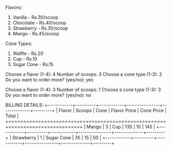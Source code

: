 
Flavors:
1. Vanilla - Rs.30/scoop
2. Chocolate - Rs.40/scoop
3. Strawberry - Rs.35/scoop
4. Mango - Rs.45/scoop

Cone Types:
1. Waffle - Rs.20
2. Cup - Rs.10
3. Sugar Cone - Rs.15

Choose a flavor (1-4): 4
Number of scoops: 3
Choose a cone type (1-3): 2
Do you want to order more? (yes/no): yes

Choose a flavor (1-4): 3
Number of scoops: 1
Choose a cone type (1-3): 3
Do you want to order more? (yes/no): no

BILLING DETAILS:
+------------+----------+------------+----------------+--------------+---------+
| Flavor     |   Scoops | Cone       |   Flavor Price |   Cone Price |   Total |
+============+==========+============+================+==============+=========+
| Mango      |        3 | Cup        |            135 |           10 |     145 |
+------------+----------+------------+----------------+--------------+---------+
| Strawberry |        1 | Sugar Cone |             35 |           15 |      50 |
+------------+----------+------------+----------------+--------------+---------+
